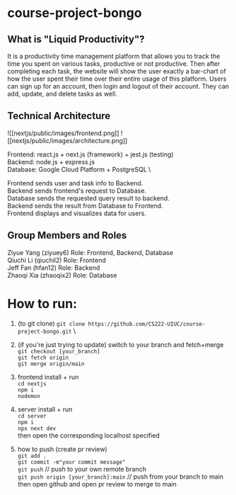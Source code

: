 # course-project-bongo

## What is "Liquid Productivity"?

It is a productivity time management platform that allows you to track the time you spent on various tasks, productive or not productive. Then after completing each task, the website will show the user exactly a bar-chart of how the user spent their time over their entire usage of this platform. Users can sign up for an account, then login and logout of their account. They can add, update, and delete tasks as well. 

## Technical Architecture
![[nextjs/public/images/frontend.png]]
![[nextjs/public/images/architecture.png]]

Frontend: react.js + next.js (framework) + jest.js (testing) \
Backend: node.js + express.js \
Database: Google Cloud Platform + PostgreSQL \

Frontend sends user and task info to Backend. \
Backend sends frontend's request to Database. \
Database sends the requested query result to backend. \
Backend sends the result from Database to Frontend. \
Frontend displays and visualizes data for users. 

## Group Members and Roles
Ziyue Yang (ziyuey6) Role: Frontend, Backend, Database \
Qiuchi Li (qiuchil2) Role: Frontend \
Jeff Fan (hfan12) Role: Backend \
Zhaoqi Xia (zhaoqix2) Role: Database 

# How to run:
1. (to git clone)
`git clone https://github.com/CS222-UIUC/course-project-bongo.git` \

1. (if you're just trying to update) switch to your branch and fetch+merge \
`git checkout [your_branch]` \
`git fetch origin` \
`git merge origin/main` 

2. frontend install + run \
`cd nextjs` \
`npm i` \
`nodemon` 

3. server install + run \
`cd server` \
`npm i` \
`npx next dev` \
then open the corresponding localhost specified 

4. how to push (create pr review) \
`git add .` \
`git commit -m"your commit message"` \
`git push` // push to your own remote branch \
`git push origin [your_branch]:main` // push from your branch to main \
then open github and open pr review to merge to main 
